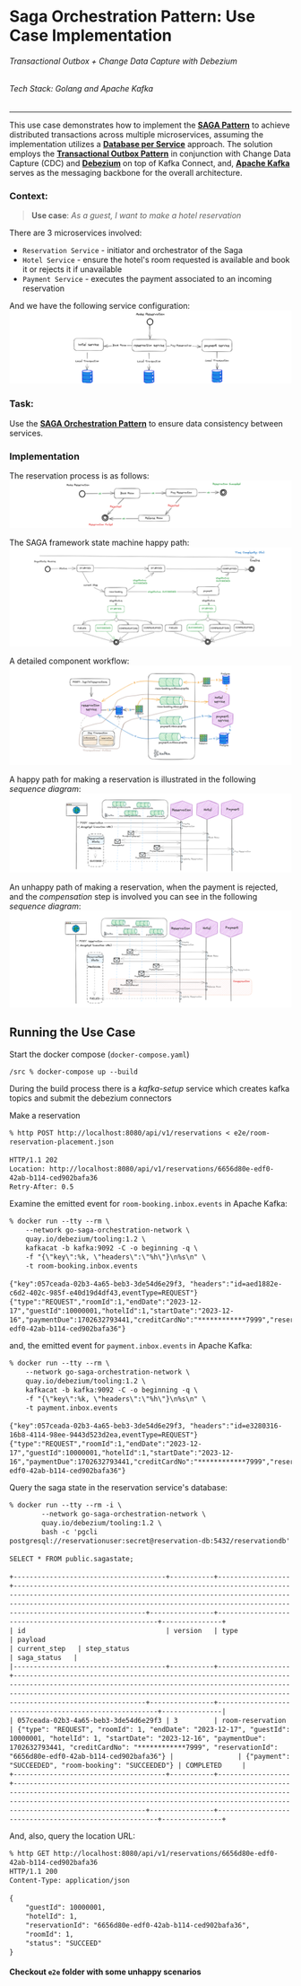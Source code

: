 # Saga Orchestration Pattern: Use Case Implementation

###### Transactional Outbox + Change Data Capture with Debezium

###### _Tech Stack: Golang and Apache Kafka_

---

This use case demonstrates how to implement the [**SAGA Pattern**](https://microservices.io/patterns/data/saga.html) to achieve distributed transactions across multiple microservices, assuming the implementation utilizes a [**Database per Service**](https://microservices.io/patterns/data/database-per-service.html) approach. The solution employs the [**Transactional Outbox Pattern**](https://microservices.io/patterns/data/transactional-outbox.html) in conjunction with Change Data Capture (CDC) and [**Debezium**](https://debezium.io/documentation/reference/stable/transformations/outbox-event-router.html) on top of Kafka Connect, and, [**Apache Kafka**](https://www.confluent.io/what-is-apache-kafka/) serves as the messaging backbone for the overall architecture.

### Context:

> **Use case**: _As a guest, I want to make a hotel reservation_

There are 3 microservices involved:
* `Reservation Service` - initiator and orchestrator of the Saga
* `Hotel Service` - ensure the hotel's room requested is available and book it or rejects it if unavailable
* `Payment Service` - executes the payment associated to an incoming reservation

And we have the following service configuration:
![Context Overview](assets/contextoverview.png)

### Task: 
Use the [**SAGA Orchestration Pattern**](https://microservices.io/post/sagas/2019/12/12/developing-sagas-part-4.html) to ensure data consistency between services.

### Implementation
The reservation process is as follows:
![Reservation State](assets/reservationstate.png)

The SAGA framework state machine happy path:
![SagaStateMachine](assets/sagastatemachine.png)

A detailed component workflow:
![Use Case Overview](assets/usecaseoverview.png)

A happy path for making a reservation is illustrated in the following _sequence diagram_:
![Happy Path](assets/statediagramhappypath.png)

An unhappy path of making a reservation, when the payment is rejected, and the _compensation_ step is involved you can see in the following _sequence diagram_:
![Unhappy Path](assets/statediagramunhappypath.png)

## Running the Use Case

Start the docker compose (`docker-compose.yaml`)
```console
/src % docker-compose up --build
```
During the build process there is a _kafka-setup_ service which creates kafka topics and submit the debezium connectors

Make a reservation
```console
% http POST http://localhost:8080/api/v1/reservations < e2e/room-reservation-placement.json

HTTP/1.1 202
Location: http://localhost:8080/api/v1/reservations/6656d80e-edf0-42ab-b114-ced902bafa36
Retry-After: 0.5
```

Examine the emitted event for `room-booking.inbox.events` in Apache Kafka:
```console
% docker run --tty --rm \
    --network go-saga-orchestration-network \
    quay.io/debezium/tooling:1.2 \
    kafkacat -b kafka:9092 -C -o beginning -q \
    -f "{\"key\":%k, \"headers\":\"%h\"}\n%s\n" \
    -t room-booking.inbox.events 
    
{"key":057ceada-02b3-4a65-beb3-3de54d6e29f3, "headers":"id=aed1882e-c6d2-402c-985f-e40d19d4df43,eventType=REQUEST"}
{"type":"REQUEST","roomId":1,"endDate":"2023-12-17","guestId":10000001,"hotelId":1,"startDate":"2023-12-16","paymentDue":1702632793441,"creditCardNo":"************7999","reservationId":"6656d80e-edf0-42ab-b114-ced902bafa36"}
```

and, the emitted event for `payment.inbox.events` in Apache Kafka:
```console
% docker run --tty --rm \
    --network go-saga-orchestration-network \
    quay.io/debezium/tooling:1.2 \
    kafkacat -b kafka:9092 -C -o beginning -q \
    -f "{\"key\":%k, \"headers\":\"%h\"}\n%s\n" \
    -t payment.inbox.events 
    
{"key":057ceada-02b3-4a65-beb3-3de54d6e29f3, "headers":"id=e3280316-16b8-4114-98ee-9443d523d2ea,eventType=REQUEST"}
{"type":"REQUEST","roomId":1,"endDate":"2023-12-17","guestId":10000001,"hotelId":1,"startDate":"2023-12-16","paymentDue":1702632793441,"creditCardNo":"************7999","reservationId":"6656d80e-edf0-42ab-b114-ced902bafa36"}
```

Query the saga state in the reservation service's database:
```console
% docker run --tty --rm -i \
        --network go-saga-orchestration-network \
        quay.io/debezium/tooling:1.2 \
        bash -c 'pgcli postgresql://reservationuser:secret@reservation-db:5432/reservationdb'

SELECT * FROM public.sagastate;

+--------------------------------------+-----------+------------------+---------------------------------------------------------------------------------------------------------------------------------------------------------------------------------------------------------------------------------------------------+----------------+-------------------------------------------------------+---------------+
| id                                   | version   | type             | payload                                                                                                                                                                                                                                           | current_step   | step_status                                           | saga_status   |
|--------------------------------------+-----------+------------------+---------------------------------------------------------------------------------------------------------------------------------------------------------------------------------------------------------------------------------------------------+----------------+-------------------------------------------------------+---------------|
| 057ceada-02b3-4a65-beb3-3de54d6e29f3 | 3         | room-reservation | {"type": "REQUEST", "roomId": 1, "endDate": "2023-12-17", "guestId": 10000001, "hotelId": 1, "startDate": "2023-12-16", "paymentDue": 1702632793441, "creditCardNo": "************7999", "reservationId": "6656d80e-edf0-42ab-b114-ced902bafa36"} |                | {"payment": "SUCCEEDED", "room-booking": "SUCCEEDED"} | COMPLETED     |
+--------------------------------------+-----------+------------------+---------------------------------------------------------------------------------------------------------------------------------------------------------------------------------------------------------------------------------------------------+----------------+-------------------------------------------------------+---------------+
```

And, also, query the location URL:
```console
% http GET http://localhost:8080/api/v1/reservations/6656d80e-edf0-42ab-b114-ced902bafa36 
HTTP/1.1 200 
Content-Type: application/json

{
    "guestId": 10000001,
    "hotelId": 1,
    "reservationId": "6656d80e-edf0-42ab-b114-ced902bafa36",
    "roomId": 1,
    "status": "SUCCEED"
}
```

#### Checkout `e2e` folder with some unhappy scenarios

